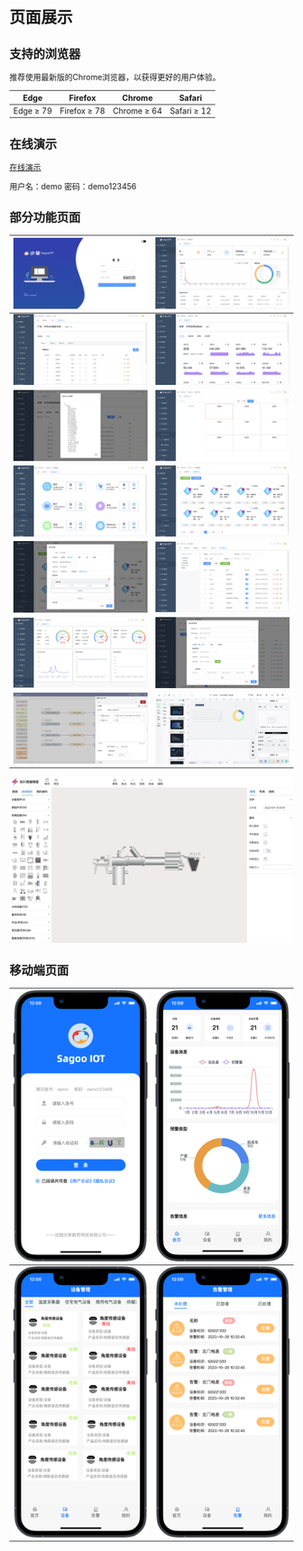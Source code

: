 # 页面展示


## 支持的浏览器

推荐使用最新版的Chrome浏览器，以获得更好的用户体验。

| Edge      | Firefox      | Chrome      | Safari      |
| --------- | ------------ | ----------- | ----------- |
| Edge ≥ 79 | Firefox ≥ 78 | Chrome ≥ 64 | Safari ≥ 12 |

## 在线演示

[在线演示](https://zhgy.sagoo.cn)

用户名：demo  密码：demo123456

## 部分功能页面

| ![登录页](../../public/imgs/demo/01.png)          | ![物联概览](../../public/imgs/demo/02.png)     |
|------------------------------------------------| --------------------------------------------------- |
| ![物模型管理](../../public/imgs/demo/03.png)   | ![设备数据监测](../../public/imgs/demo/04.png) |
| ![设备数据日志](../../public/imgs/demo/05.png)  | ![视频监控](../../public/imgs/demo/08.png)     |
| ![通知配置](../../public/imgs/demo/09.png)    | ![告警配置管理](../../public/imgs/demo/10.png) |
| ![告警规则配置](../../public/imgs/demo/11.png)  | ![用户管理](../../public/imgs/demo/12.png)     |
| ![系统监控](../../public/imgs/demo/13.png)    | ![数据汇聚中心](../../public/imgs/demo/14.png) |
| ![可视化规则引擎](../../public/imgs/demo/07.png) | ![可视化大屏](../../public/imgs/demo/06.png)   |

![组态界面](../../public/imgs/configure.jpg)

## 移动端页面


| ![登录页](../../public/imgs/demo/m01.jpg) | ![首页](../../public/imgs/demo/m02.jpg)  |
|----------------------------------------|----------------------------------------|
| ![设备页](../../public/imgs/demo/m03.jpg) | ![告警页](../../public/imgs/demo/m04.jpg) |











